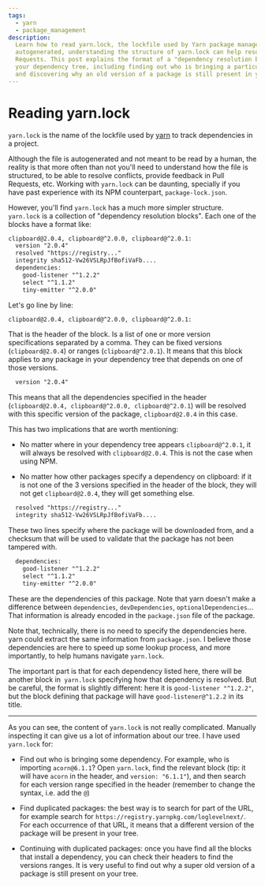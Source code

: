 ```yaml
---
tags:
  - yarn
  - package_management
description:
  Learn how to read yarn.lock, the lockfile used by Yarn package manager to track dependencies in a project. Although
  autogenerated, understanding the structure of yarn.lock can help resolve conflicts and provide feedback in Pull
  Requests. This post explains the format of a "dependency resolution block" and how to read it to gain insight into
  your dependency tree, including finding out who is bringing a particular dependency, identifying duplicated packages,
  and discovering why an old version of a package is still present in your tree.
---
```


# Reading yarn.lock

`yarn.lock` is the name of the lockfile used by [yarn](https://yarnpkg.com/) to track dependencies in a project.

Although the file is autogenerated and not meant to be read by a human, the reality is that more often than not you'll
need to understand how the file is structured, to be able to resolve conflicts, provide feedback in Pull Requests, etc.
Working with `yarn.lock` can be daunting, specially if you have past experience with its NPM counterpart,
`package-lock.json`.

However, you'll find `yarn.lock` has a much more simpler structure. `yarn.lock` is a collection of "dependency
resolution blocks". Each one of the blocks have a format like:

```txt
clipboard@2.0.4, clipboard@^2.0.0, clipboard@^2.0.1:
  version "2.0.4"
  resolved "https://registry..."
  integrity sha512-Vw26VSLRpJfBofiVaFb....
  dependencies:
    good-listener "^1.2.2"
    select "^1.1.2"
    tiny-emitter "^2.0.0"
```

Let's go line by line:

```txt
clipboard@2.0.4, clipboard@^2.0.0, clipboard@^2.0.1:
```

That is the header of the block. Is a list of one or more version specifications separated by a comma. They can be fixed
versions (`clipboard@2.0.4`) or ranges (`clipboard@^2.0.1`). It means that this block applies to any package in your
dependency tree that depends on one of those versions.

```txt
  version "2.0.4"
```

This means that all the dependencies specified in the header (`clipboard@2.0.4, clipboard@^2.0.0, clipboard@^2.0.1`)
will be resolved with this specific version of the package, `clipboard@2.0.4` in this case.

This has two implications that are worth mentioning:

- No matter where in your dependency tree appears `clipboard@^2.0.1`, it will always be resolved with `clipboard@2.0.4`.
  This is not the case when using NPM.

- No matter how other packages specify a dependency on clipboard: if it is not one of the 3 versions specified in the
  header of the block, they will not get `clipboard@2.0.4`, they will get something else.

```txt
  resolved "https://registry..."
  integrity sha512-Vw26VSLRpJfBofiVaFb....
```

These two lines specify where the package will be downloaded from, and a checksum that will be used to validate that the
package has not been tampered with.

```txt
  dependencies:
    good-listener "^1.2.2"
    select "^1.1.2"
    tiny-emitter "^2.0.0"
```

These are the dependencies of this package. Note that yarn doesn't make a difference between `dependencies`,
`devDependencies`, `optionalDependencies`... That information is already encoded in the `package.json` file of the
package.

Note that, technically, there is no need to specify the dependencies here. yarn could extract the same information from
`package.json`. I believe those dependencies are here to speed up some lookup process, and more importantly, to help
humans navigate `yarn.lock`.

The important part is that for each dependency listed here, there will be another block in` yarn.lock` specifying how
that dependency is resolved. But be careful, the format is slightly different: here it is `good-listener "^1.2.2"`, but
the block defining that package will have `good-listener@^1.2.2` in its title.

---

As you can see, the content of `yarn.lock` is not really complicated. Manually inspecting it can give us a lot of
information about our tree. I have used `yarn.lock` for:

- Find out who is bringing some dependency. For example, who is importing `acorn@6.1.1`? Open `yarn.lock`, find the
  relevant block (tip: it will have `acorn` in the header, and `version: "6.1.1"`), and then search for each version
  range specified in the header (remember to change the syntax, i.e. add the `@`)

- Find duplicated packages: the best way is to search for part of the URL, for example search for
  `https://registry.yarnpkg.com/loglevelnext/`. For each occurrence of that URL, it means that a different version of
  the package will be present in your tree.

- Continuing with duplicated packages: once you have find all the blocks that install a dependency, you can check their
  headers to find the versions ranges. It is very useful to find out why a super old version of a package is still
  present on your tree.
